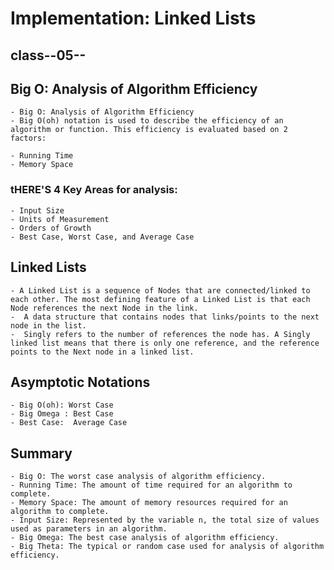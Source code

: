 
# Implementation: Linked Lists
## class--05--


## Big O: Analysis of Algorithm Efficiency
    - Big O: Analysis of Algorithm Efficiency
    - Big O(oh) notation is used to describe the efficiency of an algorithm or function. This efficiency is evaluated based on 2 factors:

    - Running Time
    - Memory Space    

### tHERE'S  4 Key Areas for analysis:
    - Input Size
    - Units of Measurement
    - Orders of Growth
    - Best Case, Worst Case, and Average Case

## Linked Lists
    - A Linked List is a sequence of Nodes that are connected/linked to each other. The most defining feature of a Linked List is that each Node references the next Node in the link.
    -  A data structure that contains nodes that links/points to the next node in the list.
    -  Singly refers to the number of references the node has. A Singly linked list means that there is only one reference, and the reference points to the Next node in a linked list.        


## Asymptotic Notations
    - Big O(oh): Worst Case
    - Big Omega : Best Case
    - Best Case:  Average Case


## Summary 

    - Big O: The worst case analysis of algorithm efficiency.
    - Running Time: The amount of time required for an algorithm to complete.
    - Memory Space: The amount of memory resources required for an algorithm to complete.
    - Input Size: Represented by the variable n, the total size of values used as parameters in an algorithm.
    - Big Omega: The best case analysis of algorithm efficiency.
    - Big Theta: The typical or random case used for analysis of algorithm efficiency.